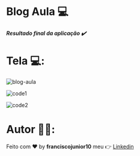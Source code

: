 # Blog Aula :computer:

##### Resultado final da aplicação :heavy_check_mark:

# Tela :computer::
![blog-aula](https://user-images.githubusercontent.com/33940202/79294947-d8cd5a00-7ead-11ea-8d38-17ee17457ba0.gif)

![code1](https://user-images.githubusercontent.com/33940202/79294906-bcc9b880-7ead-11ea-9de1-d6c52c6fa77f.png)

![code2](https://user-images.githubusercontent.com/33940202/79294925-c9e6a780-7ead-11ea-88c3-7f5a521c968c.png)

# Autor :man_technologist::
Feito com :heart: by **franciscojunior10** meu :point_right: [Linkedin](https://www.linkedin.com/in/franciscojunior10/)
